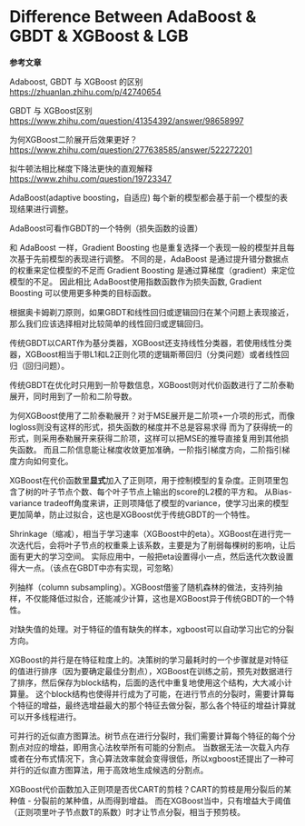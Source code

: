 # Difference Between AdaBoost & GBDT & XGBoost & LGB

**参考文章**

Adaboost, GBDT 与 XGBoost 的区别 https://zhuanlan.zhihu.com/p/42740654

GBDT 与 XGBoost区别 https://www.zhihu.com/question/41354392/answer/98658997

为何XGBoost二阶展开后效果更好？https://www.zhihu.com/question/277638585/answer/522272201

拟牛顿法相比梯度下降法更快的直观解释 https://www.zhihu.com/question/19723347

AdaBoost(adaptive boosting，自适应) 每个新的模型都会基于前一个模型的表现结果进行调整。

AdaBoost可看作GBDT的一个特例（损失函数的设置）

和 AdaBoost 一样，Gradient Boosting 也是重复选择一个表现一般的模型并且每次基于先前模型的表现进行调整。
不同的是，AdaBoost 是通过提升错分数据点的权重来定位模型的不足而 Gradient Boosting 是通过算梯度（gradient）来定位模型的不足。
因此相比 AdaBoost使用指数函数作为损失函数, Gradient Boosting 可以使用更多种类的目标函数。

根据奥卡姆剃刀原则，如果GBDT和线性回归或逻辑回归在某个问题上表现接近，那么我们应该选择相对比较简单的线性回归或逻辑回归。

传统GBDT以CART作为基分类器，XGBoost还支持线性分类器，若使用线性分类器，XGBoost相当于带L1和L2正则化项的逻辑斯蒂回归（分类问题）或者线性回归（回归问题）。

传统GBDT在优化时只用到一阶导数信息，XGBoost则对代价函数进行了二阶泰勒展开，同时用到了一阶和二阶导数。

为何XGBoost使用了二阶泰勒展开？对于MSE展开是二阶项+一介项的形式，而像logloss则没有这样的形式，损失函数的梯度并不总是容易求得
而为了获得统一的形式，则采用泰勒展开来获得二阶项，这样可以把MSE的推导直接复用到其他损失函数。
而且二阶信息能让梯度收敛更加准确，一阶指引梯度方向，二阶指引梯度方向如何变化。

XGBoost在代价函数里**显式**加入了正则项，用于控制模型的复杂度。正则项里包含了树的叶子节点个数、每个叶子节点上输出的score的L2模的平方和。
从Bias-variance tradeoff角度来讲，正则项降低了模型的variance，使学习出来的模型更加简单，防止过拟合，这也是XGBoost优于传统GBDT的一个特性。

Shrinkage（缩减），相当于学习速率（XGBoost中的eta）。XGBoost在进行完一次迭代后，会将叶子节点的权重乘上该系数，主要是为了削弱每棵树的影响，让后面有更大的学习空间。
实际应用中，一般把eta设置得小一点，然后迭代次数设置得大一点。（该点在GBDT中亦有实现，可忽略）

列抽样（column subsampling）。XGBoost借鉴了随机森林的做法，支持列抽样，不仅能降低过拟合，还能减少计算，这也是XGBoost异于传统GBDT的一个特性。

对缺失值的处理。对于特征的值有缺失的样本，xgboost可以自动学习出它的分裂方向。

XGBoost的并行是在特征粒度上的。决策树的学习最耗时的一个步骤就是对特征的值进行排序（因为要确定最佳分割点），XGBoost在训练之前，预先对数据进行了排序，然后保存为block结构，后面的迭代中重复地使用这个结构，大大减小计算量。
这个block结构也使得并行成为了可能，在进行节点的分裂时，需要计算每个特征的增益，最终选增益最大的那个特征去做分裂，那么各个特征的增益计算就可以开多线程进行。

可并行的近似直方图算法。树节点在进行分裂时，我们需要计算每个特征的每个分割点对应的增益，即用贪心法枚举所有可能的分割点。
当数据无法一次载入内存或者在分布式情况下，贪心算法效率就会变得很低，所以xgboost还提出了一种可并行的近似直方图算法，用于高效地生成候选的分割点。

XGBoost代价函数加入正则项是否优CART的剪枝？CART的剪枝是用分裂后的某种值 - 分裂前的某种值，从而得到增益。
而在XGBoost当中，只有增益大于阈值（正则项里叶子节点数T的系数）时才让节点分裂，相当于预剪枝。









